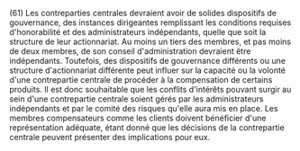 (61) Les contreparties centrales devraient avoir de solides dispositifs de gouvernance, des instances dirigeantes remplissant les conditions requises d'honorabilité et des administrateurs indépendants, quelle que soit la structure de leur actionnariat. Au moins un tiers des membres, et pas moins de deux membres, de son conseil d'administration devraient être indépendants. Toutefois, des dispositifs de gouvernance différents ou une structure d'actionnariat différente peut influer sur la capacité ou la volonté d'une contrepartie centrale de procéder à la compensation de certains produits. Il est donc souhaitable que les conflits d'intérêts pouvant surgir au sein d'une contrepartie centrale soient gérés par les administrateurs indépendants et par le comité des risques qu'elle aura mis en place. Les membres compensateurs comme les clients doivent bénéficier d'une représentation adéquate, étant donné que les décisions de la contrepartie centrale peuvent présenter des implications pour eux.